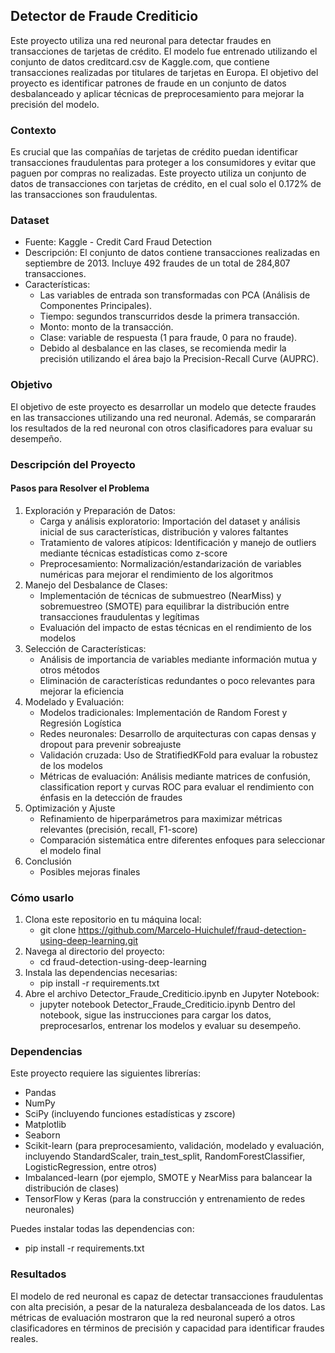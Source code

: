 ## Detector de Fraude Crediticio

Este proyecto utiliza una red neuronal para detectar fraudes en transacciones de tarjetas de crédito. 
El modelo fue entrenado utilizando el conjunto de datos creditcard.csv de Kaggle.com, que contiene transacciones realizadas por titulares de tarjetas en Europa. 
El objetivo del proyecto es identificar patrones de fraude en un conjunto de datos desbalanceado y aplicar técnicas de preprocesamiento para mejorar la precisión del modelo.

### Contexto

Es crucial que las compañías de tarjetas de crédito puedan identificar transacciones fraudulentas para proteger a los consumidores y evitar que paguen por compras no realizadas. 
Este proyecto utiliza un conjunto de datos de transacciones con tarjetas de crédito, en el cual solo el 0.172% de las transacciones son fraudulentas.

### Dataset
- Fuente: Kaggle - Credit Card Fraud Detection
- Descripción: El conjunto de datos contiene transacciones realizadas en septiembre de 2013. Incluye 492 fraudes de un total de 284,807 transacciones.
- Características:
  - Las variables de entrada son transformadas con PCA (Análisis de Componentes Principales).
  - Tiempo: segundos transcurridos desde la primera transacción.
  - Monto: monto de la transacción.
  - Clase: variable de respuesta (1 para fraude, 0 para no fraude).
  - Debido al desbalance en las clases, se recomienda medir la precisión utilizando el área bajo la Precision-Recall Curve (AUPRC).

### Objetivo

El objetivo de este proyecto es desarrollar un modelo que detecte fraudes en las transacciones utilizando una red neuronal. 
Además, se compararán los resultados de la red neuronal con otros clasificadores para evaluar su desempeño.

### Descripción del Proyecto

#### Pasos para Resolver el Problema
1.  Exploración y Preparación de Datos:
    - Carga y análisis exploratorio: Importación del dataset y análisis inicial de sus características, distribución y valores faltantes
    - Tratamiento de valores atípicos: Identificación y manejo de outliers mediante técnicas estadísticas como z-score
    - Preprocesamiento: Normalización/estandarización de variables numéricas para mejorar el rendimiento de los algoritmos
2. Manejo del Desbalance de Clases:
    - Implementación de técnicas de submuestreo (NearMiss) y sobremuestreo (SMOTE) para equilibrar la distribución entre transacciones fraudulentas y legítimas
    - Evaluación del impacto de estas técnicas en el rendimiento de los modelos
3. Selección de Características:
    - Análisis de importancia de variables mediante información mutua y otros métodos
    - Eliminación de características redundantes o poco relevantes para mejorar la eficiencia
4. Modelado y Evaluación:
    - Modelos tradicionales: Implementación de Random Forest y Regresión Logística
    - Redes neuronales: Desarrollo de arquitecturas con capas densas y dropout para prevenir sobreajuste
    - Validación cruzada: Uso de StratifiedKFold para evaluar la robustez de los modelos
    - Métricas de evaluación: Análisis mediante matrices de confusión, classification report y curvas ROC para evaluar el rendimiento con énfasis en la detección de fraudes
5. Optimización y Ajuste
    - Refinamiento de hiperparámetros para maximizar métricas relevantes (precisión, recall, F1-score)
    - Comparación sistemática entre diferentes enfoques para seleccionar el modelo final
6. Conclusión
    - Posibles mejoras finales

### Cómo usarlo

1. Clona este repositorio en tu máquina local:
    - git clone https://github.com/Marcelo-Huichulef/fraud-detection-using-deep-learning.git
2. Navega al directorio del proyecto:
    - cd fraud-detection-using-deep-learning
3. Instala las dependencias necesarias:
    - pip install -r requirements.txt
4. Abre el archivo Detector_Fraude_Crediticio.ipynb en Jupyter Notebook:
    - jupyter notebook Detector_Fraude_Crediticio.ipynb
Dentro del notebook, sigue las instrucciones para cargar los datos, preprocesarlos, entrenar los modelos y evaluar su desempeño.

### Dependencias

Este proyecto requiere las siguientes librerías:

- Pandas
- NumPy
- SciPy (incluyendo funciones estadísticas y zscore)
- Matplotlib
- Seaborn
- Scikit-learn (para preprocesamiento, validación, modelado y evaluación, incluyendo StandardScaler, train_test_split, RandomForestClassifier, LogisticRegression, entre otros)
- Imbalanced-learn (por ejemplo, SMOTE y NearMiss para balancear la distribución de clases)
- TensorFlow y Keras (para la construcción y entrenamiento de redes neuronales)

Puedes instalar todas las dependencias con:
- pip install -r requirements.txt

### Resultados

El modelo de red neuronal es capaz de detectar transacciones fraudulentas con alta precisión, a pesar de la naturaleza desbalanceada de los datos. 
Las métricas de evaluación mostraron que la red neuronal superó a otros clasificadores en términos de precisión y capacidad para identificar fraudes reales.
